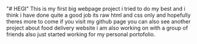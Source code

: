 "# HEGI" 
This is my first big webpage project i tried to do my best and i think i have done quite a good job its raw html and css only and hopefully theres more to come if you visit my github page you can also see another project about food delivery website i am also working on with a group of friends also just started working for my personal portofolio.
